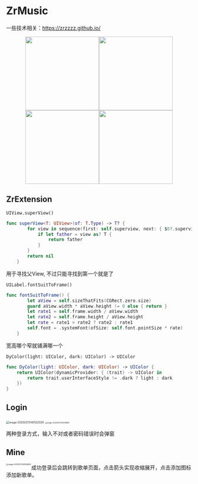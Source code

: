 # ZrMusic

一些技术相关：https://zrzzzz.github.io/

<div align="center">
  <img src="https://tva1.sinaimg.cn/large/0082zybpgy1gbuqfw9m8xj30ne1e6492.jpg" width=200/><img src="https://tva1.sinaimg.cn/large/0082zybpgy1gbuqh8v1m3j30nk1een7r.jpg" width=200/>
  <img src="https://tva1.sinaimg.cn/large/0082zybpgy1gbuqly3vu1j30n61e6qbx.jpg" width=200/><img src="https://tva1.sinaimg.cn/large/0082zybpgy1gbuqj83bbbj30nu1e4gws.jpg" width=200/>
</div>



## ZrExtension

`UIView.superView()`

``` swift
func superView<T: UIView>(of: T.Type) -> T? {
        for view in sequence(first: self.superview, next: { $0?.superview }) {
            if let father = view as? T {
                return father
            }
        }
        return nil
    }
```

用于寻找父View, 不过只能寻找到第一个就是了

`UILabel.fontSuitToFrame()`

```swift
func fontSuitToFrame() {
        let aView = self.sizeThatFits(CGRect.zero.size)
        guard aView.width * aView.height != 0 else { return }
        let rate1 = self.frame.width / aView.width
        let rate2 = self.frame.height / aView.height
        let rate = rate1 > rate2 ? rate2 : rate1
        self.font = .systemFont(ofSize: self.font.pointSize * rate)
    }

```

宽高哪个窄就铺满哪一个

`DyColor(light: UIColor, dark: UIColor) -> UIColor`

``` swift
func DyColor(light: UIColor, dark: UIColor) -> UIColor {
    return UIColor(dynamicProvider: { (trait) -> UIColor in
        return trait.userInterfaceStyle != .dark ? light : dark
    })
}
```



## Login

<img src="https://tva1.sinaimg.cn/large/0082zybpgy1gbuqnj1srmj30cm0d0t95.jpg" alt="image-20200213140522029" style="zoom:50%;" /> <img src="https://tva1.sinaimg.cn/large/0082zybpgy1gbuqq1f0buj30gk0ecq5f.jpg" alt="image-20200213140748891" style="zoom: 33%;" />

两种登录方式，输入不对或者密码错误时会弹窗

## Mine

<img src="https://tva1.sinaimg.cn/large/0082zybpgy1gbuqr53xivj30n019c7gh.jpg" alt="image-20200213140849662" style="zoom: 33%;" align="left"/>成功登录后会跳转到歌单页面，点击箭头实现收缩展开，点击添加图标添加新歌单。